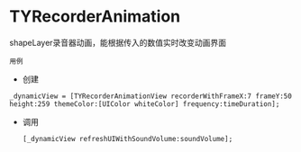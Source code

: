 # TYRecorderAnimation
shapeLayer录音器动画，能根据传入的数值实时改变动画界面

`用例`

* 创建
```oc
_dynamicView = [TYRecorderAnimationView recorderWithFrameX:7 frameY:50 height:259 themeColor:[UIColor whiteColor] frequency:timeDuration];
```
* 调用

    ```oc
    [_dynamicView refreshUIWithSoundVolume:soundVolume];
    ```  

